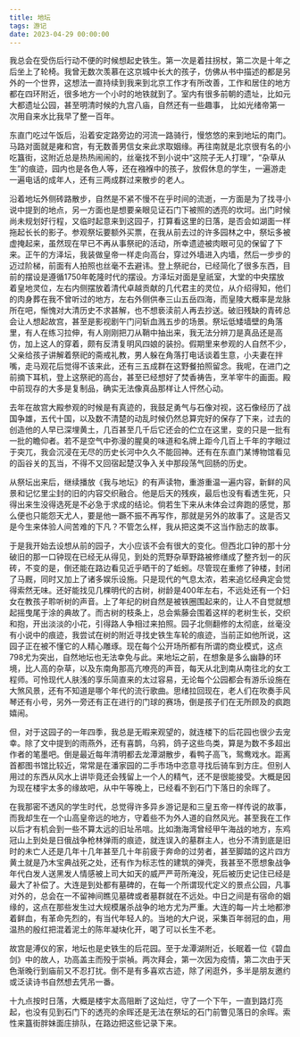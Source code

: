 ```yaml
---
title: 地坛
tags: 游记
date: 2023-04-29 00:00:00
---
```



我总会在受伤后行动不便的时候想起史铁生。第一次是着拄拐杖，第二次是十年之后坐上了轮椅。我曾无数次羡慕在这京城中长大的孩子，仿佛从书中描述的都是另外的一个世界，这想法一直持续到我来到北京工作才有所改善，工作和居住的地方都在四环附近，很多地方一个小时的地铁就到了。室内有很多前朝的遗址，比如元大都遗址公园，甚至明清时候的九宫八庙，自然还有一些趣事， 比如光绪帝第一次用自来水比我早了整一百年。

东直门吃过午饭后，沿着安定路旁边的河流一路骑行，慢悠悠的来到地坛的南门。马路对面就是雍和宫，有无数善男信女来此求取姻缘。再往南就是北京很有名的小吃簋街，这附近总是热热闹闹的，丝毫找不到小说中“这院子无人打理”，“杂草从生”的痕迹，园内也是各色人等，还在襁褓中的孩子，放假休息的学生，一遍游走一遍电话的成年人，还有三两成群过来散步的老人。

沿着地坛外侧砖路散步，自然是不紧不慢不在乎时间的流逝，一方面是为了找寻小说中提到的地点，另一方面也是想要亲眼见证石门下被照的透亮的坎坷。出门时候尚未规划好行程，又临时起意来到这园子，打算看这里的日落，是否会如湖面一样拖起长长的影子。参观祭坛要额外买票，在我从前去过的许多园林之中，祭坛多被虚掩起来，虽然现在早已不再从事祭祀的活动，所幸遗迹被肉眼可见的保留了下来。正午的方泽坛，我装做皇帝一样走向高台，穿过外墙进入内墙，然后一步步的迈过阶梯，前面有人拍照也丝毫不去避讳。登上祭祀台，已经简化了很多东西，目前的摆设是遵循1750年乾隆时代的摆设。方泽坛对面是皇祇室，大堂的中央摆放着皇地灵位，左右内侧摆放着清代卓越贡献的几代君主的灵位，从介绍得知，他们的肉身葬在我不曾听过的地方，左右外侧供奉三山五岳四海，而皇陵大概率是龙脉所在吧，惭愧对大清历史不求甚解，也不想亵渎前人再去抄送。破旧残缺的青砖总会让人想起故宫，甚至是影视剧午门问斩血溅五步的场景。祭坛低矮墙壁的角落里，有人在练习拉伸，有人刚刚把刀从鞘中抽出来，我无法分辨刀是真品还是高仿，加上这人的穿着，颇有反清复明风四娘的装扮。假期里来参观的人自然不少，父亲给孩子讲解着祭祀的斋戒礼教，男人躲在角落打电话谈着生意，小夫妻在拌嘴，走马观花后觉得不该来此，还有三五成群在这野餐拍照留念。我呢，在进门之前摘下耳机，登上这祭祀的高台，甚至已经想好了焚香祷告，烹羊宰牛的画面。殿中前现存的大多是复制品，确实无法像真品那样让人怦然心动。

去年在故宫大殿参观的时候是有真迹的，我鼓足勇气与石像对视，这石像经历了战国争雄，五代十国，以及数不清楚的动乱时候仍然总算完好的保存了下来，过去的创造他的人早已深埋黄土，几百甚至几千后它还会的伫立在这里，变的只是一批有一批的瞻仰者。若不是空气中弥漫的腥臭的味道和名牌上距今几百上千年的字眼过于突兀，我会沉浸在无尽的历史长河中久久不能回神。还有在东直门某博物馆看见的函谷关的瓦当，不得不又回宿起楚汉争入关中那段荡气回肠的历史。

从祭坛出来后，继续播放《我与地坛》的有声读物，重游重温一遍内容，新鲜的风景和记忆里尘封的旧的内容交织融合。他是后天的残疾，最后也没有看透生死，只得出来生没得选死是不必急于求成的结论。倘若生下来从未体会过奔跑的感觉，那么便也只能怨天尤人，要是他一蹶不振不再写作，那就是另外的故事了。这是否又是今生来体验人间苦难的下凡？不管怎么样，我从把这类不这当作励志的故事。

于是我开始去设想从前的园子，大小应该不会有很大的变化。但西北口钟的那十分破旧的那一口钟现在已经无从得见，到处的荒野杂草野路被修缮成了整齐划一的灰砖，不变的是，倒还能在路边看见近乎晒干的了蚯蚓。尽管现在重修了钟楼，封闭了马厩，同时又加上了诸多娱乐设施。只是现代的气息太浓，若来追忆经典定会觉得索然无味。还好能找见几棵明代的古树，树龄是400年左右，不远处还有一个妇女在教孩子聆听树的声音。上了年纪的树自然是被铁圈围起来的，让人不自觉就想起摇曳尾于涂的典故了。而古树的枝条上，总会紫藤会围着这样的老树生长，交织和抱，开出淡淡的小花，引得路人争相过来拍照。园子北侧翻修的太彻底，丝毫没有小说中的痕迹，我尝试在树的附近寻找史铁生车轮的痕迹，当前正如他所说，这园子正在被不懂它的人精心雕琢。现在每个公开场所都有所谓的商业模式，这点798尤为突出，自然地坛也无法幸免与此。来地坛之前，在想象是多么幽静的环境，比人高的杂草，以及东南角那高亢嘹亮的声音，每天从北到南从南往北的女工程师。可怜现代人肤浅的享乐简直来的太过容易，无论每个公园都会有游乐设施在大煞风景，还有不知道是哪个年代的流行歌曲。思绪拉回现在，老人们在吹奏手风琴还有小号，另外一旁还有正在进行的门球的赛场，倒是孩子们在无所顾及的疯跑嬉闹。

但，对于这园子的一年四季，我总是无暇来观望的，就连楼下的后花园也很少去宠幸。除了文中提到的雨燕外，还有喜鹊，乌鸦，鸽子这些鸟类，算是为数不多超出作者的笔墨吧。倒是最近每年清明都去龙潭湖散步，看鸭子高飞，鸳鸯戏水。距离首都图书馆比较近，常常是在潘家园的二手市场中恣意寻找后骑车到方庄。但别人用过的东西从风水上讲毕竟还会残留上一个人的精气，还不是很能接受。大概是因为现在楼宇太多的缘故吧，从中午等晚上，已经看不到石门下落日的余晖了。

在我那密不透风的学生时代，总觉得许多异乡游记是和三皇五帝一样传说的故事，而我却生在一个山高皇帝远的地方，守着些不为外人道的自然风光。甚至我在工作以后才有机会到一些不算太远的旧址吊唁。比如渤海湾曾经甲午海战的地方，东鸡冠山上到处是日俄战争枪林弹雨的痕迹，就连误入的墓群主人，也分不清到底是旧时的未亡人还是几年十几年甚至几十年前疲于奔命的过劳者，甚至脚踏的这片四方黄土就是乃木宝典战死之处，还有作为标志性的建筑的弹壳，我甚至不愿想象战争年代白发人送黑发人情感被上司大如天的威严严苛所淹没，死后被历史记住已经是最大了补偿了。大连是到处都有墓碑的，在每一个所谓现代定义的景点公园，凡事对外的，总会在一不留神间瞧见墓碑或者墓群就在不远处。中日之间是有宿命的姻缘的，这点在那些发生过大规模屠杀战争的地方尤为严重。大连的每一片土地都渗着鲜血，有革命先烈的，有当代年轻人的。当地的大户说，采集百年弱冠的血，用温热的殷红把混着泥土的陈年凝块化开，喝了可以长生不老。

故宫是溥仪的家，地坛也是史铁生的后花园。至于龙潭湖附近，长眠着一位《碧血剑》中的故人，功高盖主而殁于崇禎。两次拜会，第一次因为疫情，第二次由于天色渐晚行到庙前又不忍打扰。倒不是有多喜欢古迹，除了闲逛外，多半是朋友邀约或泛读诗书自然想去凭吊一番。

十九点按时日落，大概是楼宇太高阻断了这灿烂，守了一个下午，一直到路灯亮起，也没有见到石门下的透亮的余晖还是无法在祭坛的石门前瞥见落日的余晖。索性来簋街胖妹面庄排队，在路边把这些记录下来。